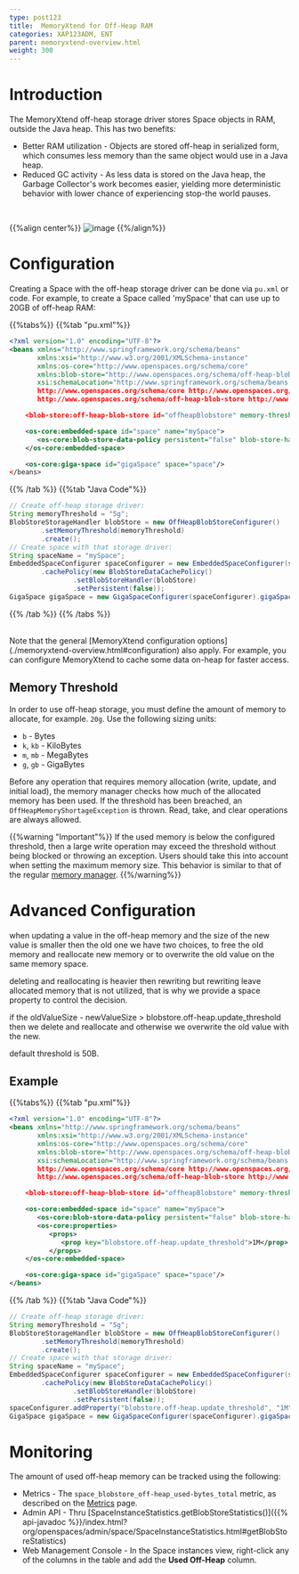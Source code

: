 ```yaml
---
type: post123
title:  MemoryXtend for Off-Heap RAM
categories: XAP123ADM, ENT
parent: memoryxtend-overview.html
weight: 300
---
```



# Introduction

The MemoryXtend off-heap storage driver stores Space objects in RAM, outside the Java heap. This has two benefits:

* Better RAM utilization - Objects are stored off-heap in serialized form, which consumes less memory than the same object would use in a Java heap.
* Reduced GC activity - As less data is stored on the Java heap, the Garbage Collector's work becomes easier, yielding more deterministic behavior with lower chance of experiencing stop-the world pauses.

<br>

{{%align center%}}
![image](/attachment_files/blobstore/ohr3.png)
{{%/align%}}

# Configuration

Creating a Space with the off-heap storage driver can be done via `pu.xml` or code. For example, to create a Space called 'mySpace' that can use up to 20GB of off-heap RAM:

{{%tabs%}}
{{%tab "pu.xml"%}}

```xml
<?xml version="1.0" encoding="UTF-8"?>
<beans xmlns="http://www.springframework.org/schema/beans"
       xmlns:xsi="http://www.w3.org/2001/XMLSchema-instance"
       xmlns:os-core="http://www.openspaces.org/schema/core"
       xmlns:blob-store="http://www.openspaces.org/schema/off-heap-blob-store"
       xsi:schemaLocation="http://www.springframework.org/schema/beans http://www.springframework.org/schema/beans/spring-beans-{{%version "spring"%}}.xsd
       http://www.openspaces.org/schema/core http://www.openspaces.org/schema/{{% currentversion %}}/core/openspaces-core.xsd
       http://www.openspaces.org/schema/off-heap-blob-store http://www.openspaces.org/schema/{{% currentversion %}}/off-heap-blob-store/openspaces-off-heap-blob-store.xsd">

    <blob-store:off-heap-blob-store id="offheapBlobstore" memory-threshold="20g"/>

    <os-core:embedded-space id="space" name="mySpace">
       <os-core:blob-store-data-policy persistent="false" blob-store-handler="offheapBlobstore"/>
    </os-core:embedded-space>

    <os-core:giga-space id="gigaSpace" space="space"/>
</beans>
```
{{% /tab %}}
{{%tab "Java Code"%}}

```java
// Create off-heap storage driver:
String memoryThreshold = "5g";
BlobStoreStorageHandler blobStore = new OffHeapBlobStoreConfigurer()
        .setMemoryThreshold(memoryThreshold)
        .create();
// Create space with that storage driver:
String spaceName = "mySpace";
EmbeddedSpaceConfigurer spaceConfigurer = new EmbeddedSpaceConfigurer(spaceName)
        .cachePolicy(new BlobStoreDataCachePolicy()
                .setBlobStoreHandler(blobStore)
                .setPersistent(false));
GigaSpace gigaSpace = new GigaSpaceConfigurer(spaceConfigurer).gigaSpace();
```

{{% /tab %}}
{{% /tabs %}}

<br/>
Note that the  general [MemoryXtend configuration options](./memoryxtend-overview.html#configuration) also apply. For example, you can configure MemoryXtend to cache some data on-heap for faster access.

## Memory Threshold

In order to use off-heap storage, you must define the amount of memory to allocate, for example. `20g`. Use the following sizing units:

* `b` - Bytes
* `k`, `kb` - KiloBytes
* `m`, `mb` - MegaBytes
* `g`, `gb` - GigaBytes

Before any operation that requires memory allocation (write, update, and initial load), the memory manager checks how much of the allocated memory has been used. If the threshold has been breached, an `OffHeapMemoryShortageException` is thrown. Read, take, and clear operations are always allowed.

{{%warning "Important"%}}
If the used memory is below the configured threshold, then a large write operation may exceed the threshold without being blocked or throwing an exception. Users should take this into account when setting the maximum memory size. This behavior is similar to that of the regular [memory manager](../dev-java/memory-management-overview.html).
{{%/warning%}}

# Advanced Configuration

when updating a value in the off-heap memory and the size of the new value is smaller then the old one we have two choices,
to free the old memory and reallocate new memory or to overwrite the old value on the same memory space.

deleting and reallocating is heavier then rewriting but rewriting leave allocated memory that is not utilized, that is why we provide a space property to control the decision.

if the oldValueSize - newValueSize > blobstore.off-heap.update_threshold then we delete and reallocate and otherwise we overwrite the old value with the new.

default threshold is 50B.


## Example

{{%tabs%}}
{{%tab "pu.xml"%}}

```xml
<?xml version="1.0" encoding="UTF-8"?>
<beans xmlns="http://www.springframework.org/schema/beans"
       xmlns:xsi="http://www.w3.org/2001/XMLSchema-instance"
       xmlns:os-core="http://www.openspaces.org/schema/core"
       xmlns:blob-store="http://www.openspaces.org/schema/off-heap-blob-store"
       xsi:schemaLocation="http://www.springframework.org/schema/beans http://www.springframework.org/schema/beans/spring-beans-{{%version "spring"%}}.xsd
       http://www.openspaces.org/schema/core http://www.openspaces.org/schema/{{% currentversion %}}/core/openspaces-core.xsd
       http://www.openspaces.org/schema/off-heap-blob-store http://www.openspaces.org/schema/{{% currentversion %}}/off-heap-blob-store/openspaces-off-heap-blob-store.xsd">

    <blob-store:off-heap-blob-store id="offheapBlobstore" memory-threshold="20g"/>

    <os-core:embedded-space id="space" name="mySpace">
       <os-core:blob-store-data-policy persistent="false" blob-store-handler="offheapBlobstore"/>
       <os-core:properties>
          <props>
             <prop key="blobstore.off-heap.update_threshold">1M</prop>
          </props>
    </os-core:embedded-space>

    <os-core:giga-space id="gigaSpace" space="space"/>
</beans>
```
{{% /tab %}}
{{%tab "Java Code"%}}

```java
// Create off-heap storage driver:
String memoryThreshold = "5g";
BlobStoreStorageHandler blobStore = new OffHeapBlobStoreConfigurer()
        .setMemoryThreshold(memoryThreshold)
        .create();
// Create space with that storage driver:
String spaceName = "mySpace";
EmbeddedSpaceConfigurer spaceConfigurer = new EmbeddedSpaceConfigurer(spaceName)
        .cachePolicy(new BlobStoreDataCachePolicy()
                .setBlobStoreHandler(blobStore)
                .setPersistent(false));
spaceConfigurer.addProperty("blobstore.off-heap.update_threshold", "1M");
GigaSpace gigaSpace = new GigaSpaceConfigurer(spaceConfigurer).gigaSpace();
```


# Monitoring

The amount of used off-heap memory can be tracked using the following:

* Metrics - The `space_blobstore_off-heap_used-bytes_total` metric, as described on the [Metrics](./metrics-bundled.html#blobstore-operations) page.
* Admin API - Thru [SpaceInstanceStatistics.getBlobStoreStatistics()]({{% api-javadoc %}}/index.html?org/openspaces/admin/space/SpaceInstanceStatistics.html#getBlobStoreStatistics)
* Web Management Console - In the Space instances view, right-click any of the columns in the table and add the **Used Off-Heap** column.

